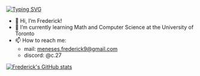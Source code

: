 [![Typing SVG](https://readme-typing-svg.demolab.com?font=Fira+Code&pause=1000&color=39F7B3&width=435&lines=Another+roof%2C+another+proof.+-+Paul+Erdos)](https://git.io/typing-svg)


* 👋 Hi, I’m Frederick!
* 🌱 I’m currently learning Math and Computer Science at the University of Toronto
* 📫 How to reach me:
  - mail: meneses.frederick9@gmail.com
  - discord: @c.27

[![Frederick's GitHub stats](https://github-readme-stats.vercel.app/api?username=avinight)](https://github.com/avinight/github-readme-stats)

<!---
avinight/avinight is a ✨ special ✨ repository because its `README.md` (this file) appears on your GitHub profile.
You can click the Preview link to take a look at your changes.
--->
